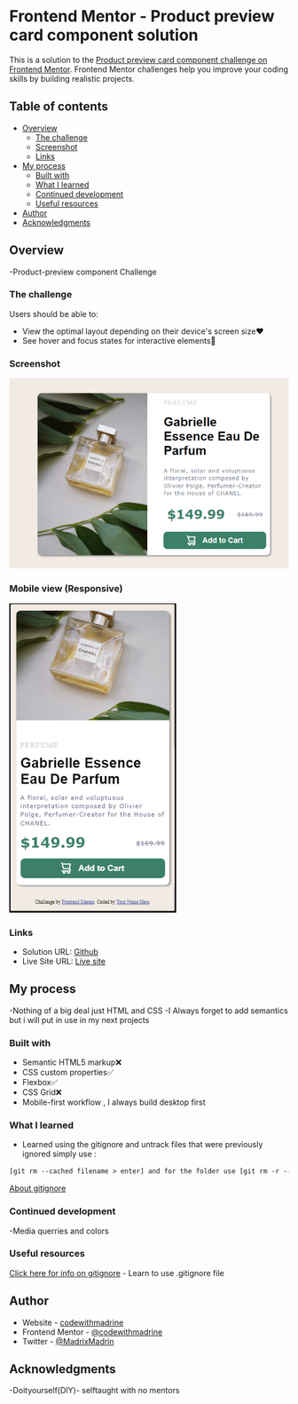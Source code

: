# Frontend Mentor - Product preview card component solution

This is a solution to the [Product preview card component challenge on Frontend Mentor](https://www.frontendmentor.io/challenges/product-preview-card-component-GO7UmttRfa). Frontend Mentor challenges help you improve your coding skills by building realistic projects. 

## Table of contents

- [Overview](#overview)
  - [The challenge](#the-challenge)
  - [Screenshot](#screenshot)
  - [Links](#links)
- [My process](#my-process)
  - [Built with](#built-with)
  - [What I learned](#what-i-learned)
  - [Continued development](#continued-development)
  - [Useful resources](#useful-resources)
- [Author](#author)
- [Acknowledgments](#acknowledgments)

## Overview
  -Product-preview component Challenge


### The challenge

Users should be able to:

- View the optimal layout depending on their device's screen size❤
- See hover and focus states for interactive elements💚

### Screenshot

![Desktop-preview](./images/desktop-view.PNG)

### Mobile view (Responsive)
![mobile-preview](./images/mobile_view.PNG)


### Links

- Solution URL: [Github ](https://github.com/Madrine256/Product-preview-card)
- Live Site URL: [Live site](https://madrine256.github.io/Product-preview-card/)

## My process
-Nothing of a big deal just HTML and CSS
-I Always forget to add semantics but i will put in use in my next projects

### Built with

- Semantic HTML5 markup❌
- CSS custom properties✅
- Flexbox✅
- CSS Grid❌
- Mobile-first workflow , I always build desktop first


### What I learned

- Learned using the gitignore and untrack files that were previously ignored
simply use :

```html 
[git rm --cached filename > enter] and for the folder use [git rm -r --cached folder name]

```
[About gitignore](https://www.freecodecamp.org/news/gitignore-file-how-to-ignore-files-and-folders-in-git/)


### Continued development
-Media querries and colors 

### Useful resources

[Click here for info on gitignore](https://www.freecodecamp.org/news/gitignore-file-how-to-ignore-files-and-folders-in-git/) - Learn to use .gitignore file

## Author

- Website - [codewithmadrine](codewithmadrine.com)
- Frontend Mentor - [@codewithmadrine](https://www.frontendmentor.io/profile/yourusername)
- Twitter - [@MadrixMadrin](https://www.twitter.com/MadrixMadrin)


## Acknowledgments
 -Doityourself(DIY)- selftaught with no mentors 
